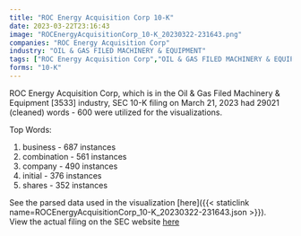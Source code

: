 ```yaml
---
title: "ROC Energy Acquisition Corp 10-K"
date: 2023-03-22T23:16:43
image: "ROCEnergyAcquisitionCorp_10-K_20230322-231643.png"
companies: "ROC Energy Acquisition Corp"
industry: "OIL & GAS FILED MACHINERY & EQUIPMENT"
tags: ["ROC Energy Acquisition Corp","OIL & GAS FILED MACHINERY & EQUIPMENT","03-21-2023","10-K"]
forms: "10-K"
---
```

ROC Energy Acquisition Corp, which is in the Oil & Gas Filed Machinery & Equipment [3533] industry, SEC 10-K filing on March 21, 2023 had 29021 (cleaned) words - 600 were utilized for the visualizations.

Top Words:
1. business - 687 instances
2. combination - 561 instances
3. company - 490 instances
4. initial - 376 instances
5. shares - 352 instances


See the parsed data used in the visualization [here]({{< staticlink name=ROCEnergyAcquisitionCorp_10-K_20230322-231643.json >}}).  
View the actual filing on the SEC website [here](https://www.sec.gov/Archives/edgar/data/1884516/0001410578-23-000305.txt)